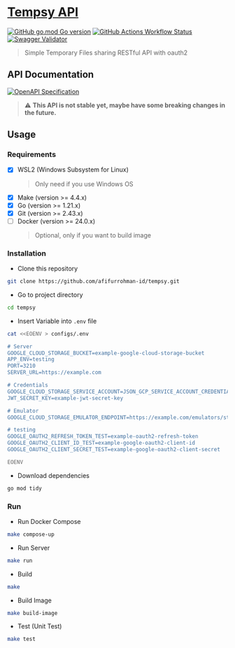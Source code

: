 # [Tempsy API](https://tempsy.afifurrohman.my.id)
[![GitHub go.mod Go version](https://img.shields.io/github/go-mod/go-version/afifurrohman-id/tempsy)](go.mod)
[![GitHub Actions Workflow Status](https://img.shields.io/github/actions/workflow/status/afifurrohman-id/tempsy/live.yaml)](https://github.com/afifurrohman-id/tempsy/actions)
[![Swagger Validator](https://img.shields.io/swagger/valid/3.0?specUrl=https%3A%2F%2Fraw.githubusercontent.com%2Fafifurrohman-id%2Ftempsy%2Fmain%2Fapi%2Fopenapi-spec.yaml)](api/openapi-spec.yaml)
> Simple Temporary Files sharing RESTful API with oauth2

## API Documentation
  [![OpenAPI Specification](https://img.shields.io/badge/view-Specification-blue?style=for-the-badge)](api/openapi-spec.yaml)
  > :warning: **This API is not stable yet, maybe have some breaking changes in the future.**


## Usage

### Requirements

- [x] WSL2 (Windows Subsystem for Linux)
  > Only need if you use Windows OS
- [x] Make (version >= 4.4.x)
- [x] Go (version >= 1.21.x)
- [x] Git (version >= 2.43.x)
- [ ] Docker (version >= 24.0.x)
  > Optional, only if you want to build image

### Installation

- Clone this repository

```sh
git clone https://github.com/afifurrohman-id/tempsy.git
```

- Go to project directory

```sh
cd tempsy
```

- Insert Variable into `.env` file

```sh
cat <<EOENV > configs/.env

# Server
GOOGLE_CLOUD_STORAGE_BUCKET=example-google-cloud-storage-bucket
APP_ENV=testing
PORT=3210
SERVER_URL=https://example.com

# Credentials
GOOGLE_CLOUD_STORAGE_SERVICE_ACCOUNT=JSON_GCP_SERVICE_ACCOUNT_CREDENTIAL
JWT_SECRET_KEY=example-jwt-secret-key

# Emulator
GOOGLE_CLOUD_STORAGE_EMULATOR_ENDPOINT=https://example.com/emulators/storage/v1

# testing
GOOGLE_OAUTH2_REFRESH_TOKEN_TEST=example-oauth2-refresh-token
GOOGLE_OAUTH2_CLIENT_ID_TEST=example-google-oauth2-client-id
GOOGLE_OAUTH2_CLIENT_SECRET_TEST=example-google-oauth2-client-secret

EOENV
```

- Download dependencies

```sh
go mod tidy
```

### Run

- Run Docker Compose

```sh
make compose-up
```

- Run Server

```sh
make run
```

- Build

```sh
make
```

- Build Image

```sh
make build-image
```

- Test (Unit Test)

```sh
make test
```
